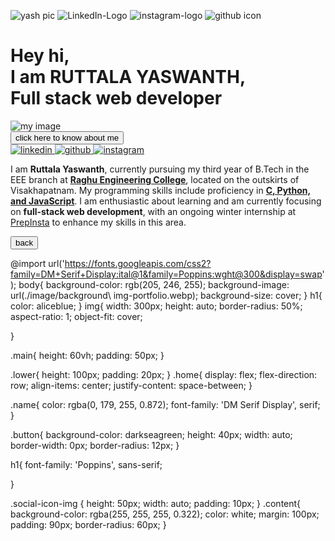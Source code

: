 ![yash pic](https://github.com/Ruttala-Yaswanth/myportfolio/assets/150068079/7dc05f0d-859a-4a03-a025-00ac0c41b0bc)
![LinkedIn-Logo](https://github.com/Ruttala-Yaswanth/myportfolio/assets/150068079/39cbba5c-9c6a-45fb-a4d2-12aae80e3b53)
![instagram-logo](https://github.com/Ruttala-Yaswanth/myportfolio/assets/150068079/102639be-c149-49f0-b757-d2bffa438c7f)
![github icon](https://github.com/Ruttala-Yaswanth/myportfolio/assets/150068079/8df37003-6ecd-4c4c-ab20-5a95b9e06cdc)
<!DOCTYPE html><html lang="en">
<head>
    <meta charset="UTF-8">
    <meta name="viewport" content="width=device-width, initial-scale=1.0">
    <title>Portfolio-Ruttala yaswanth</title>
    <link rel="stylesheet" href="style.css">
    <link rel="icon" type="image/Portfolio-icon" href="./image/portfolio.ico">
</head>
<body>
    <div class="home main">
        <h1>Hey hi,<br>I am <strong class="name">RUTTALA YASWANTH,</strong><br>Full stack web developer</h1>
        <img src="./image/yash pic.jpg" alt="my image"/>
    </div>
     <div class="home lower">
        <a href="./about.html"><button class="button">click here to know about me</button></a>
        <div>
            <a href="https://www.linkedin.com/in/ruttala-yaswanth">
                <img src="./image/LinkedIn-Logo.jpg" alt="linkedin" class="social-icon-img"/>
            </a>
            <a href="https://github.com/Ruttala-Yaswanth">
                <img src="./image/github icon.png" alt="github" class="social-icon-img"/>
            </a>
            <a href="https://www.instagram.com/yaswanth___ruttala">
                <img src="./image/instagram-logo.png" alt="instagram" class="social-icon-img">
            </a>
        </div>
    </div>
</body>
</html>


<!DOCTYPE html>
<html lang="en">
<head>
    <meta charset="UTF-8">
    <meta name="viewport" content="width=device-width, initial-scale=1.0">
    <title>about</title>
    <link rel="stylesheet" href="style.css">
    <link rel="icon" type="image/Portfolio-icon" href="./image/portfolio.ico">
</head>
<body>
    <div class="content">
        <p>
             I am <b>Ruttala Yaswanth</b>, currently pursuing my third year of B.Tech in the EEE branch at <strong><a href="https://www.raghuenggcollege.com"><u>Raghu Engineering College</u></a></strong>, located on the outskirts of Visakhapatnam. My programming skills include proficiency in <u><b>C, Python, and JavaScript</b></u>. I am enthusiastic about learning and am currently focusing on <b>full-stack web development</b>, with an ongoing winter internship at <a href="https://prepinsta.com/home">PrepInsta</a> to enhance my skills in this area.
         </p> 
    </div>
    <a href="./index.html">
      <button class="button">back</button>
    </a>
</body>
</html>

@import url('https://fonts.googleapis.com/css2?family=DM+Serif+Display:ital@1&family=Poppins:wght@300&display=swap');
body{
    background-color: rgb(205, 246, 255);
    background-image: url(./image/background\ img-portfolio.webp);
    background-size: cover;
}
h1{
    color: aliceblue;
}
img{
    width: 300px;
    height: auto;
    border-radius: 50%;
    aspect-ratio: 1;
    object-fit: cover;

}

.main{
    height: 60vh;
    padding: 50px;
}

.lower{
    height: 100px;
    padding: 20px;
}
.home{
    display: flex;
    flex-direction: row;
    align-items: center;
    justify-content: space-between;
}

.name{
    color: rgba(0, 179, 255, 0.872);
    font-family: 'DM Serif Display', serif;
}

.button{
    background-color: darkseagreen;
    height: 40px;
    width: auto;
    border-width: 0px;
    border-radius: 12px;
}

h1{
    font-family: 'Poppins', sans-serif;

}

.social-icon-img {
    height: 50px;
    width: auto;
    padding: 10px;
}
.content{
    background-color: rgba(255, 255, 255, 0.322);
    color: white;
    margin: 100px;
    padding: 90px;
    border-radius: 60px;
}
